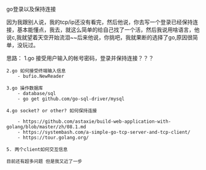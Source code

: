 go登录以及保持连接

因为我跟别人说，我的tcp/ip还没有看完，然后他说，你去写一个登录已经保持连接，基本能懂点，我去，就这么简单的给自己找了一个活，然后我说用啥语言，他说c,我就望着天空开始流泪~~后来他说，你挑吧，我就果断的选择了go,原因很简单，没玩过。

思路：
	1.go 接受用户输入的帐号密码，登录并保持连接？？？

	2.go 如何接受终端输入信息
		- bufio.NewReader

	3.go 操作数据库
		- database/sql
		- go get github.com/go-sql-driver/mysql

	4.go socket? or other? 如何保持连接

		- https://github.com/astaxie/build-web-application-with-golang/blob/master/zh/08.1.md
		- https://systembash.com/a-simple-go-tcp-server-and-tcp-client/
		- https://tour.golang.org/

	5. 两个client如何交互信息

	目前还有超多问题 但是我又近了一步